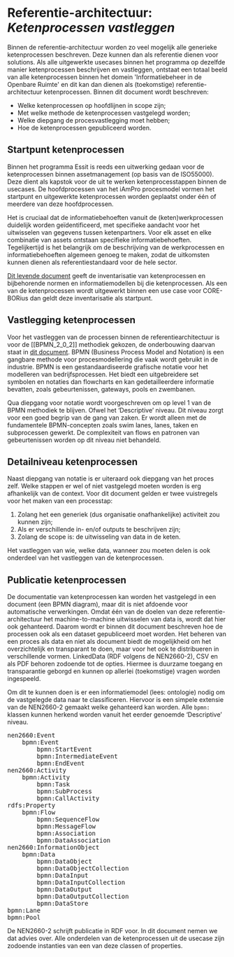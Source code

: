 # Referentie-architectuur: _Ketenprocessen vastleggen_

Binnen de referentie-architectuur worden zo veel mogelijk alle generieke ketenprocessen beschreven. Deze kunnen dan als referentie dienen voor solutions. Als alle uitgewerkte usecases binnen het programma op dezelfde manier ketenprocessen beschrijven en vastleggen, ontstaat een totaal beeld van alle ketenprocessen binnen het domein 'Informatiebeheer in de Openbare Ruimte' en dit kan dan dienen als (toekomstige) referentie-architectuur ketenprocessen. Binnen dit document wordt beschreven: 
* Welke ketenprocessen op hoofdlijnen in scope zijn;
* Met welke methode de ketenprocessen vastgelegd worden;
* Welke diepgang de procesvastlegging moet hebben;
* Hoe de ketenprocessen gepubliceerd worden.

## Startpunt ketenprocessen

Binnen het programma Essit is reeds een uitwerking gedaan voor de ketenprocessen binnen assetmanagement (op basis van de ISO55000). Deze dient als kapstok voor de uit te werken ketenprocesstappen binnen de usecases. De hoofdprocessen van het iAmPro procesmodel vormen het startpunt en uitgewerkte ketenprocessen worden geplaatst onder één of meerdere van deze hoofdprocessen.

Het is cruciaal dat de informatiebehoeften vanuit de (keten)werkprocessen duidelijk worden geïdentificeerd, met specifieke aandacht voor het uitwisselen van gegevens tussen ketenpartners. Voor elk asset en elke combinatie van assets ontstaan specifieke informatiebehoeften. Tegelijkertijd is het belangrijk om de beschrijving van de werkprocessen en informatiebehoeften algemeen genoeg te maken, zodat de uitkomsten kunnen dienen als referentiestandaard voor de hele sector. 

<a href="https://docs.crow.nl/procesmodel/processeniampro/">Dit levende document</a> geeft de inventarisatie van ketenprocessen en bijbehorende normen en informatiemodellen bij die ketenprocessen. Als een van de ketenprocessen wordt uitgewerkt binnen een use case voor CORE-BORius dan geldt deze inventarisatie als startpunt. 

## Vastlegging ketenprocessen
Voor het vastleggen van de processen binnen de referentiearchitectuur is voor de [[BPMN_2_0_2]] methodiek gekozen, de onderbouwing daarvan staat in <a href="https://docs.crow.nl/procesmodel/keuzeprocesmodel/">dit document</a>. BPMN (Business Process Model and Notation) is een gangbare methode voor procesmodellering die vaak wordt gebruikt in de industrie. BPMN is een gestandaardiseerde grafische notatie voor het modelleren van bedrijfsprocessen. Het biedt een uitgebreidere set symbolen en notaties dan flowcharts en kan gedetailleerdere informatie bevatten, zoals gebeurtenissen, gateways, pools en zwembanen. 

Qua diepgang voor notatie wordt voorgeschreven om op level 1 van de BPMN methodiek te blijven. Ofwel het ‘Descriptive’ niveau. Dit niveau zorgt voor een goed begrip van de gang van zaken. Er wordt alleen met de fundamentele BPMN-concepten zoals swim lanes, lanes, taken en subprocessen gewerkt. De complexiteit van flows en patronen van gebeurtenissen worden op dit niveau niet behandeld.

## Detailniveau ketenprocessen
Naast diepgang van notatie is er uiteraard ook diepgang van het proces zelf. Welke stappen er wel of niet vastgelegd moeten worden is erg afhankelijk van de context. Voor dit document gelden er twee vuistregels voor het maken van een processtap:
1. Zolang het een generiek (dus organisatie onafhankelijke) activiteit zou kunnen zijn;
2. Als er verschillende in- en/of outputs te beschrijven zijn;
3. Zolang de scope is: de uitwisseling van data in de keten. 

Het vastleggen van wie, welke data, wanneer zou moeten delen is ook onderdeel van het vastleggen van de ketenprocessen.


## Publicatie ketenprocessen
De documentatie van ketenprocessen kan worden het vastgelegd in een document (een BPMN diagram), maar dit is niet afdoende voor automatische verwerkingen. Omdat één van de doelen van deze referentie-architectuur het machine-to-machine uitwisselen van data is, wordt dat hier ook gehanteerd. Daarom wordt er binnen dit document beschreven hoe de processen ook als een dataset gepubliceerd moet worden. Het beheren van een proces als data en niet als document biedt de mogelijkheid om het overzichtelijk en transparant te doen, maar voor het ook te distribueren in verschillende vormen. LinkedData (RDF volgens de NEN2660-2), CSV en als PDF behoren zodoende tot de opties. Hiermee is duurzame toegang en transparantie geborgd en kunnen op allerlei (toekomstige) vragen worden ingespeeld. 

Om dit te kunnen doen is er een informatiemodel (lees: ontologie) nodig om de vastgelegde data naar te classificeren. Hiervoor is een simpele extensie van de NEN2660-2 gemaakt welke gehanteerd kan worden. Alle `bpmn:` klassen kunnen herkend worden vanuit het eerder genoemde ‘Descriptive’ niveau.

<pre>
nen2660:Event
    bpmn:Event
        bpmn:StartEvent
        bpmn:IntermediateEvent
        bpmn:EndEvent
nen2660:Activity
    bpmn:Activity
        bpmn:Task
        bpmn:SubProcess
        bpmn:CallActivity
rdfs:Property
    bpmn:Flow
        bpmn:SequenceFlow
        bpmn:MessageFlow
        bpmn:Association
        bpmn:DataAssociation
nen2660:InformationObject
    bpmn:Data
        bpmn:DataObject
        bpmn:DataObjectCollection
        bpmn:DataInput
        bpmn:DataInputCollection
        bpmn:DataOutput
        bpmn:DataOutputCollection
        bpmn:DataStore
bpmn:Lane
bpmn:Pool
</pre>

De NEN2660-2 schrijft publicatie in RDF voor. In dit document nemen we dat advies over. Alle onderdelen van de ketenprocessen uit de usecase zijn zodoende instanties van een van deze classen of properties.






